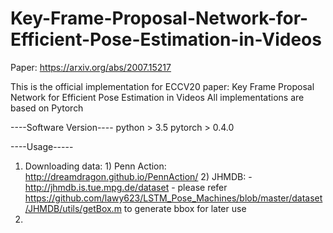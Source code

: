 # Key-Frame-Proposal-Network-for-Efficient-Pose-Estimation-in-Videos

Paper: https://arxiv.org/abs/2007.15217

This is the official implementation for ECCV20 paper: Key Frame Proposal Network for Efficient Pose Estimation in Videos
All implementations are based on Pytorch

----Software Version----
python > 3.5
pytorch > 0.4.0

----Usage-----
1. Downloading data: 1) Penn Action: http://dreamdragon.github.io/PennAction/
                     2) JHMDB: - http://jhmdb.is.tue.mpg.de/dataset 
                               - please refer https://github.com/lawy623/LSTM_Pose_Machines/blob/master/dataset/JHMDB/utils/getBox.m to generate bbox for later use
2. 
